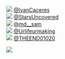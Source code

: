 
 ![](http://pbs.twimg.com/profile_images/1352692105118949379/bMqsTgyn_normal.jpg) [@IvanCaceres](https://twitter.com/IvanCaceres)<br>![](http://pbs.twimg.com/profile_images/927848803406790657/JVimM200_normal.jpg) [@StarsUncovered](https://twitter.com/StarsUncovered)<br>![](http://pbs.twimg.com/profile_images/1325582098774679554/6DZR_c-V_normal.jpg) [@md__sam](https://twitter.com/md__sam)<br>![](http://pbs.twimg.com/profile_images/1348895472015069184/ib0UXm61_normal.jpg) [@Urlifeurmaking](https://twitter.com/Urlifeurmaking)<br>![](http://pbs.twimg.com/profile_images/1330868116897869828/TxtUYvwy_normal.jpg) [@THEEND01020](https://twitter.com/THEEND01020)<br> 

![](https://visitor-badge.laobi.icu/badge?page_id=ponder)
